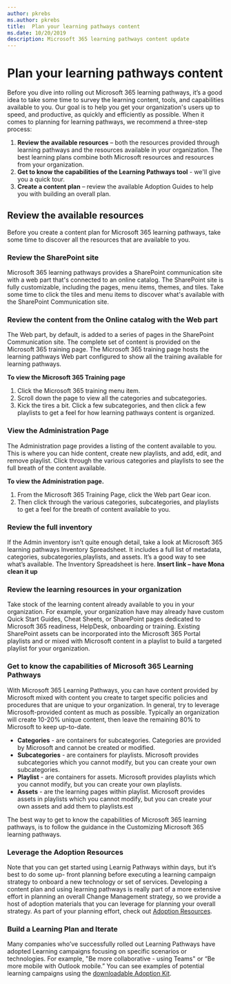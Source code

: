 ```yaml
---
author: pkrebs
ms.author: pkrebs
title:  Plan your learning pathways content
ms.date: 10/20/2019
description: Microsoft 365 learning pathways content update
---
```


# Plan your learning pathways content
Before you dive into rolling out Microsoft 365 learning pathways, it’s a good idea to take some time to survey the learning content, tools, and capabilities available to you. Our goal is to help you get your organization's users up to speed, and productive, as quickly and efficiently as possible. When it comes to planning for learning pathways, we recommend a three-step process:

1. **Review the available resources** – both the resources provided through learning pathways and the resources available in your organization. The best learning plans combine both Microsoft resources and resources from your organization.
2. **Get to know the capabilities of the Learning Pathways tool** - we'll give you a quick tour. 
3. **Create a content plan** – review the available Adoption Guides to help you with building an overall plan.

## Review the available resources
Before you create a content plan for Microsoft 365 learning pathways, take some time to discover all the resources that are available to you. 

### Review the SharePoint site
Microsoft 365 learning pathways provides a SharePoint communication site with a web part that's connected to an online catalog. The SharePoint site is fully customizable, including the pages, menu items, themes, and tiles. Take some time to click the tiles and menu items to discover what's available with the SharePoint Communication site.

### Review the content from the Online catalog with the Web part
The Web part, by default, is added to a series of pages in the SharePoint Communication site. The complete set of content is provided on the Microsoft 365 training page. The Microsoft 365 training page hosts the learning pathways Web part configured to show all the training available for learning pathways. 

**To view the Microsoft 365 Training page**
1. Click the Microsoft 365 training menu item. 
1. Scroll down the page to view all the categories and subcategories.
2. Kick the tires a bit. Click a few subcategories, and then click a few playlists to get a feel for how learning pathways content is organized. 

### View the Administration Page
The Administration page provides a listing of the content available to you. This is where you can hide content, create new playlists, and add, edit, and remove playlist. Click through the various categories and playlists to see the full breath of the content available. 

**To view the Administration page.**
1. From the Microsoft 365 Training Page, click the Web part Gear icon. 
2. Then click through the various categories, subcategories, and playlists to get a feel for the breath of content available to you. 

### Review the full inventory
If the Admin inventory isn’t quite enough detail, take a look at Microsoft 365 learning pathways Inventory Spreadsheet. It includes a full list of metadata, categories, subcategories,playlists, and assets. It’s a good way to see what’s available. The Inventory Spreadsheet is here. **Insert link – have Mona clean it up**

### Review the learning resources in your organization
Take stock of the learning content already available to you in your organization.
For example, your organization have may already have custom Quick Start Guides, Cheat Sheets, or SharePoint pages dedicated to Microsoft 365 readiness, HelpDesk, onboarding or training. Existing SharePoint assets can be incorporated into the Microsoft 365 Portal playlists and or mixed with Microsoft content in a playlist to build a targeted playlist for your organization. 

### Get to know the capabilities of Microsoft 365 Learning Pathways
With Microsoft 365 Learning Pathways, you can have content provided by Microsoft mixed with content you create to target specific policies and procedures that are unique to your organization. In general, try to leverage Microsoft-provided content as much as possible. Typically an organization will create 10-20% unique content, then leave the remaining 80% to Microsoft to keep up-to-date.

- **Categories** - are containers for subcategories. Categories are provided by Microsoft and cannot be created or modified.
- **Subcategories** - are containers for playlists. Microsoft provides subcategories which you cannot modify, but you can create your own subcategories. 
- **Playlist** - are containers for assets. Microsoft provides playlists which you cannot modify, but you can create your own playlists.  
- **Assets** - are the learning pages within playlist. Microsoft provides assets in playlists which you cannot modify, but you can create your own assets and add them to playlists.est

The best way to get to know the capabilities of Microsoft 365 learning pathways, is to follow the guidance in the Customizing Microsoft 365 learning pathways. 

### Leverage the Adoption Resources
Note that you can get started using Learnig Pathways within days, but it’s best to do some up- front planning before executing a learning campaign strategy to onboard a new technology or set of services. Developing a content plan and using learning pathways is really part of a more extensive effort in planning an overall Change Management strategy, so we provide a host of adoption materials that you can leverage for planning your overall strategy. As part of your planning effort, check out [Adoption Resources](https://resources.techcommunity.microsoft.com/adoption/).

### Build a Learning Plan and Iterate 
Many companies who’ve successfully rolled out Learning Pathways have adopted Learning campaigns focusing on specific scenarios or technologies. For example, "Be more collaborative - using Teams" or “Be more mobile with Outlook mobile.” You can see examples of potential learning campaigns using the [downloadable Adoption Kit](https://resources.techcommunity.microsoft.com/adoption/).


 
